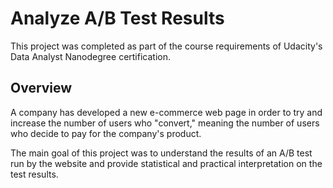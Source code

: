 # Analyze A/B Test Results
This project was completed as part of the course requirements of Udacity's Data Analyst Nanodegree certification.

## Overview

A company has developed a new e-commerce web page in order to try and increase the number of users who "convert," meaning the number of users who decide to pay for the company's product.

The main goal of this project was to understand the results of an A/B test run by the website and provide statistical and practical interpretation on the test results.
